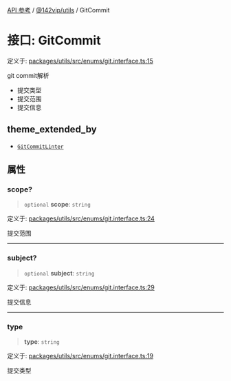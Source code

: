 [API 参考](../../../index.md) / [@142vip/utils](../index.md) / GitCommit

# 接口: GitCommit

定义于: [packages/utils/src/enums/git.interface.ts:15](https://github.com/142vip/core-x/blob/366c03709f86a3eb43798cad6f972465bd93322a/packages/utils/src/enums/git.interface.ts#L15)

git commit解析
- 提交类型
- 提交范围
- 提交信息

## theme_extended_by

- [`GitCommitLinter`](../../commit-linter/interfaces/GitCommitLinter.md)

## 属性

### scope?

> `optional` **scope**: `string`

定义于: [packages/utils/src/enums/git.interface.ts:24](https://github.com/142vip/core-x/blob/366c03709f86a3eb43798cad6f972465bd93322a/packages/utils/src/enums/git.interface.ts#L24)

提交范围

***

### subject?

> `optional` **subject**: `string`

定义于: [packages/utils/src/enums/git.interface.ts:29](https://github.com/142vip/core-x/blob/366c03709f86a3eb43798cad6f972465bd93322a/packages/utils/src/enums/git.interface.ts#L29)

提交信息

***

### type

> **type**: `string`

定义于: [packages/utils/src/enums/git.interface.ts:19](https://github.com/142vip/core-x/blob/366c03709f86a3eb43798cad6f972465bd93322a/packages/utils/src/enums/git.interface.ts#L19)

提交类型
